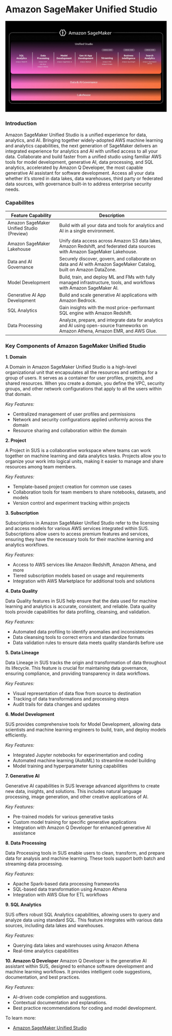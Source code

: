 # Amazon SageMaker Unified Studio 

![Amazon SageMaker Unified Studio!](../images/main/sus_capabilities.jpg)

### Introduction 
Amazon SageMaker Unified Studio is a unified experience for data, analytics, and AI. Bringing together widely-adopted AWS machine learning and analytics capabilities, the next generation of SageMaker delivers an integrated experience for analytics and AI with unified access to all your data. Collaborate and build faster from a unified studio using familiar AWS tools for model development, generative AI, data processing, and SQL analytics, accelerated by Amazon Q Developer, the most capable generative AI assistant for software development. Access all your data whether it’s stored in data lakes, data warehouses, third party or federated data sources, with governance built-in to address enterprise security needs.

### Capabilites 

| Feature Capability | Description |
|-------------------|-------------|
| Amazon SageMaker Unified Studio (Preview) | Build with all your data and tools for analytics and AI in a single environment. |
| Amazon SageMaker Lakehouse | Unify data access across Amazon S3 data lakes, Amazon Redshift, and federated data sources with Amazon SageMaker Lakehouse. |
| Data and AI Governance | Securely discover, govern, and collaborate on data and AI with Amazon SageMaker Catalog, built on Amazon DataZone. |
| Model Development | Build, train, and deploy ML and FMs with fully managed infrastructure, tools, and workflows with Amazon SageMaker AI. |
| Generative AI App Development | Build and scale generative AI applications with Amazon Bedrock. |
| SQL Analytics | Gain insights with the most price-performant SQL engine with Amazon Redshift. |
| Data Processing | Analyze, prepare, and integrate data for analytics and AI using open-source frameworks on Amazon Athena, Amazon EMR, and AWS Glue. |

### Key Components of Amazon SageMaker Unified Studio

**1. Domain**

A Domain in Amazon SageMaker Unified Studio is a high-level organizational unit that encapsulates all the resources and settings for a group of users. It serves as a container for user profiles, projects, and shared resources. When you create a domain, you define the VPC, security groups, and other network configurations that apply to all the users within that domain.

*Key Features:*
- Centralized management of user profiles and permissions
- Network and security configurations applied uniformly across the domain
- Resource sharing and collaboration within the domain

**2. Project**

A Project in SUS is a collaborative workspace where teams can work together on machine learning and data analytics tasks. Projects allow you to organize your work into logical units, making it easier to manage and share resources among team members.

*Key Features:*
- Template-based project creation for common use cases
- Collaboration tools for team members to share notebooks, datasets, and models
- Version control and experiment tracking within projects

**3. Subscription**

Subscriptions in Amazon SageMaker Unified Studio refer to the licensing and access models for various AWS services integrated within SUS. Subscriptions allow users to access premium features and services, ensuring they have the necessary tools for their machine learning and analytics workflows.

*Key Features:*
- Access to AWS services like Amazon Redshift, Amazon Athena, and more
- Tiered subscription models based on usage and requirements
- Integration with AWS Marketplace for additional tools and solutions

**4. Data Quality**

Data Quality features in SUS help ensure that the data used for machine learning and analytics is accurate, consistent, and reliable. Data quality tools provide capabilities for data profiling, cleansing, and validation.

*Key Features:*
- Automated data profiling to identify anomalies and inconsistencies
- Data cleansing tools to correct errors and standardize formats
- Data validation rules to ensure data meets quality standards before use

**5. Data Lineage**

Data Lineage in SUS tracks the origin and transformation of data throughout its lifecycle. This feature is crucial for maintaining data governance, ensuring compliance, and providing transparency in data workflows.

*Key Features:*
- Visual representation of data flow from source to destination
- Tracking of data transformations and processing steps
- Audit trails for data changes and updates

**6. Model Development**

SUS provides comprehensive tools for Model Development, allowing data scientists and machine learning engineers to build, train, and deploy models efficiently.

*Key Features:*
- Integrated Jupyter notebooks for experimentation and coding
- Automated machine learning (AutoML) to streamline model building
- Model training and hyperparameter tuning capabilities

**7. Generative AI**

Generative AI capabilities in SUS leverage advanced algorithms to create new data, insights, and solutions. This includes natural language processing, image generation, and other creative applications of AI.

*Key Features:*
- Pre-trained models for various generative tasks
- Custom model training for specific generative applications
- Integration with Amazon Q Developer for enhanced generative AI assistance

**8. Data Processing**

Data Processing tools in SUS enable users to clean, transform, and prepare data for analysis and machine learning. These tools support both batch and streaming data processing.

*Key Features:*
- Apache Spark-based data processing frameworks
- SQL-based data transformation using Amazon Athena
- Integration with AWS Glue for ETL workflows

**9. SQL Analytics**

SUS offers robust SQL Analytics capabilities, allowing users to query and analyze data using standard SQL. This feature integrates with various data sources, including data lakes and warehouses.

*Key Features:*
- Querying data lakes and warehouses using Amazon Athena
- Real-time analytics capabilities

**10. Amazon Q Developer**
Amazon Q Developer is the generative AI assistant within SUS, designed to enhance software development and machine learning workflows. It provides intelligent code suggestions, documentation, and best practices.

*Key Features:*
- AI-driven code completion and suggestions.
- Contextual documentation and explanations.
- Best practice recommendations for coding and model development.

To learn more: 
- [Amazon SageMaker Unified Studio](https://aws.amazon.com/sagemaker/)


